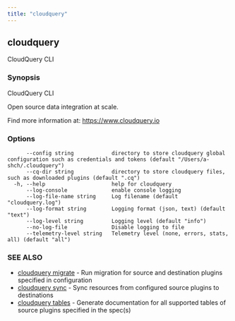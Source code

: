 ```yaml
---
title: "cloudquery"
---
```

## cloudquery

CloudQuery CLI

### Synopsis

CloudQuery CLI

Open source data integration at scale.

Find more information at:
	https://www.cloudquery.io

### Options

```
      --config string            directory to store cloudquery global configuration such as credentials and tokens (default "/Users/a-shch/.cloudquery")
      --cq-dir string            directory to store cloudquery files, such as downloaded plugins (default ".cq")
  -h, --help                     help for cloudquery
      --log-console              enable console logging
      --log-file-name string     Log filename (default "cloudquery.log")
      --log-format string        Logging format (json, text) (default "text")
      --log-level string         Logging level (default "info")
      --no-log-file              Disable logging to file
      --telemetry-level string   Telemetry level (none, errors, stats, all) (default "all")
```

### SEE ALSO

* [cloudquery migrate](/docs/reference/cli/cloudquery_migrate)	 - Run migration for source and destination plugins specified in configuration
* [cloudquery sync](/docs/reference/cli/cloudquery_sync)	 - Sync resources from configured source plugins to destinations
* [cloudquery tables](/docs/reference/cli/cloudquery_tables)	 - Generate documentation for all supported tables of source plugins specified in the spec(s)

